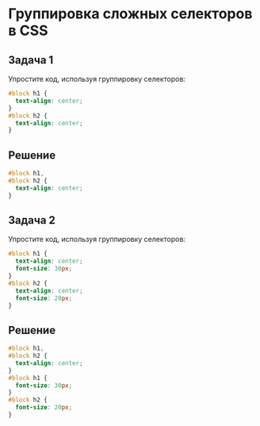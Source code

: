 # Группировка сложных селекторов в CSS

## Задача 1

Упростите код, используя группировку селекторов:

```css
#block h1 {
  text-align: center;
}
#block h2 {
  text-align: center;
}
```

## Решение

```css
#block h1,
#block h2 {
  text-align: center;
}
```

## Задача 2

Упростите код, используя группировку селекторов:

```css
#block h1 {
  text-align: center;
  font-size: 30px;
}
#block h2 {
  text-align: center;
  font-size: 20px;
}
```

## Решение

```css
#block h1,
#block h2 {
  text-align: center;
}
#block h1 {
  font-size: 30px;
}
#block h2 {
  font-size: 20px;
}
```
